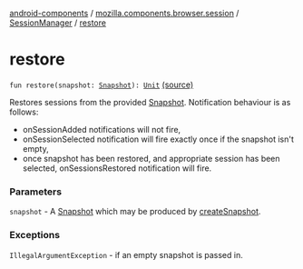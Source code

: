 [android-components](../../index.md) / [mozilla.components.browser.session](../index.md) / [SessionManager](index.md) / [restore](./restore.md)

# restore

`fun restore(snapshot: `[`Snapshot`](-snapshot/index.md)`): `[`Unit`](https://kotlinlang.org/api/latest/jvm/stdlib/kotlin/-unit/index.html) [(source)](https://github.com/mozilla-mobile/android-components/blob/master/components/browser/session/src/main/java/mozilla/components/browser/session/SessionManager.kt#L195)

Restores sessions from the provided [Snapshot](-snapshot/index.md).
Notification behaviour is as follows:

* onSessionAdded notifications will not fire,
* onSessionSelected notification will fire exactly once if the snapshot isn't empty,
* once snapshot has been restored, and appropriate session has been selected, onSessionsRestored
notification will fire.

### Parameters

`snapshot` - A [Snapshot](-snapshot/index.md) which may be produced by [createSnapshot](create-snapshot.md).

### Exceptions

`IllegalArgumentException` - if an empty snapshot is passed in.